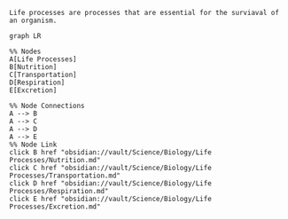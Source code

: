 	Life processes are processes that are essential for the surviaval of an organism. 
```mermaid
graph LR

%% Nodes
A[Life Processes]
B[Nutrition]
C[Transportation]
D[Respiration]
E[Excretion]

%% Node Connections
A --> B
A --> C
A --> D
A --> E
%% Node Link
click B href "obsidian://vault/Science/Biology/Life Processes/Nutrition.md"
click C href "obsidian://vault/Science/Biology/Life Processes/Transportation.md"
click D href "obsidian://vault/Science/Biology/Life Processes/Respiration.md"
click E href "obsidian://vault/Science/Biology/Life Processes/Excretion.md"
```